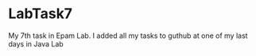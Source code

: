 LabTask7
========

My 7th task in Epam Lab.  I added all my tasks to guthub at one of my last days in Java Lab
